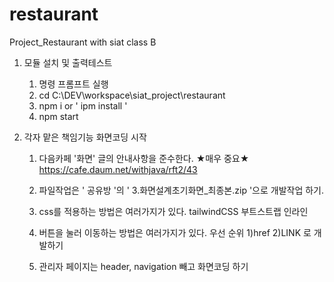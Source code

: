 # restaurant
 Project_Restaurant with siat class B

1. 모듈 설치 및 출력테스트
    1) 명령 프롬프트 실행
    2) cd C:\DEV\workspace\siat_project\restaurant
    3) npm i or ' ipm install '
    4) npm start

2. 각자 맡은 책임기능 화면코딩 시작
    1) 다음카페 '화면' 글의 안내사항을 준수한다. ★매우 중요★
        https://cafe.daum.net/withjava/rft2/43

    2) 파일작업은 ' 공유방 '의 ' 3.화면설계초기화면_최종본.zip '으로 개발작업 하기.

    3) css를 적용하는 방법은 여러가지가 있다.
        tailwindCSS
        부트스트랩
        인라인

    4) 버튼을 눌러 이동하는 방법은 여러가지가 있다.
        우선 순위 1)href 2)LINK 로 개발하기

    5) 관리자 페이지는 header, navigation 빼고 화면코딩 하기